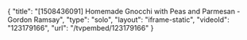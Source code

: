 {
    "title": "[1508436091] Homemade Gnocchi with Peas and Parmesan - Gordon Ramsay",
    "type": "solo",
    "layout": "iframe-static",
    "videoId": "123179166",
    "url": "\/tvpembed\/123179166"
}